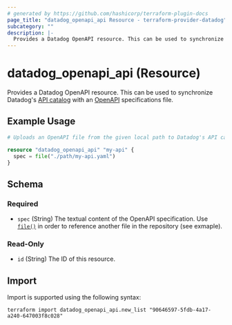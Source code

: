 ```yaml
---
# generated by https://github.com/hashicorp/terraform-plugin-docs
page_title: "datadog_openapi_api Resource - terraform-provider-datadog"
subcategory: ""
description: |-
  Provides a Datadog OpenAPI resource. This can be used to synchronize Datadog's API catalog https://docs.datadoghq.com/api_catalog/ with an OpenAPI https://www.openapis.org/ specifications file.
---
```


# datadog_openapi_api (Resource)

Provides a Datadog OpenAPI resource. This can be used to synchronize Datadog's [API catalog](https://docs.datadoghq.com/api_catalog/) with an [OpenAPI](https://www.openapis.org/) specifications file.

## Example Usage

```terraform
# Uploads an OpenAPI file from the given local path to Datadog's API catalog

resource "datadog_openapi_api" "my-api" {
  spec = file("./path/my-api.yaml")
}
```

<!-- schema generated by tfplugindocs -->
## Schema

### Required

- `spec` (String) The textual content of the OpenAPI specification. Use [`file()`](https://developer.hashicorp.com/terraform/language/functions/file) in order to reference another file in the repository (see exmaple).

### Read-Only

- `id` (String) The ID of this resource.

## Import

Import is supported using the following syntax:

```shell
terraform import datadog_openapi_api.new_list "90646597-5fdb-4a17-a240-647003f8c028"
```
